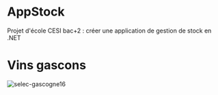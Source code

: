 # AppStock
Projet d'école CESI bac+2 : créer une application de gestion de stock en .NET

# Vins gascons
![selec-gascogne16](https://user-images.githubusercontent.com/77100708/138042638-d46783f8-ff58-48be-91e4-b50266d13f0b.jpg)
